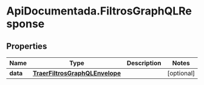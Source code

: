 # ApiDocumentada.FiltrosGraphQLResponse

## Properties

Name | Type | Description | Notes
------------ | ------------- | ------------- | -------------
**data** | [**TraerFiltrosGraphQLEnvelope**](TraerFiltrosGraphQLEnvelope.md) |  | [optional] 


